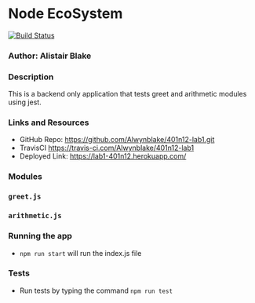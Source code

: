 # Node EcoSystem

[![Build Status](https://travis-ci.com/Alwynblake/401n12-lab1.svg?branch=master)](https://travis-ci.com/Alwynblake/401n12-lab1)
### Author: Alistair Blake

### Description

This is a backend only application that tests greet and arithmetic modules using jest.

### Links and Resources
* GitHub Repo: https://github.com/Alwynblake/401n12-lab1.git
* TravisCI https://travis-ci.com/Alwynblake/401n12-lab1
* Deployed Link: https://lab1-401n12.herokuapp.com/

### Modules
### `greet.js`
### `arithmetic.js`


### Running the app
* `npm run start` will run the index.js file
  
### Tests
* Run tests by typing the command `npm run test`
